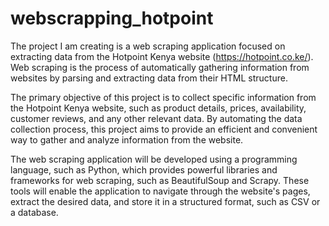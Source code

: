 # webscrapping_hotpoint
The project I am creating is a web scraping application focused on extracting data from the Hotpoint Kenya website (https://hotpoint.co.ke/).
Web scraping is the process of automatically gathering information from websites by parsing and extracting data from their HTML structure.

The primary objective of this project is to collect specific information from the Hotpoint Kenya website, such as product details, prices, availability, customer reviews, and any other relevant data. By automating the data collection process, this project aims to provide an efficient and convenient way to gather and analyze information from the website.

The web scraping application will be developed using a programming language, such as Python, which provides powerful libraries and frameworks for web scraping, such as BeautifulSoup and Scrapy. These tools will enable the application to navigate through the website's pages, extract the desired data, and store it in a structured format, such as CSV or a database.
